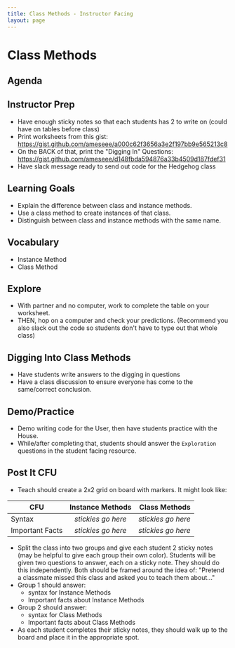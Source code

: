 ```yaml
---
title: Class Methods - Instructor Facing
layout: page
---
```


# Class Methods

## Agenda


## Instructor Prep
- Have enough sticky notes so that each students has 2 to write on (could have on tables before class)
- Print worksheets from this gist: https://gist.github.com/ameseee/a000c62f3656a3e2f197bb9e565213c8
- On the BACK of that, print the "Digging In" Questions: https://gist.github.com/ameseee/d148fbda594876a33b4509d187fdef31
- Have slack message ready to send out code for the Hedgehog class

## Learning Goals
- Explain the difference between class and instance methods.
- Use a class method to create instances of that class.
- Distinguish between class and instance methods with the same name.

## Vocabulary
- Instance Method
- Class Method

## Explore
- With partner and no computer, work to complete the table on your worksheet. 
- THEN, hop on a computer and check your predictions. (Recommend you also slack out the code so students don't have to type out that whole class)

## Digging Into Class Methods
- Have students write answers to the digging in questions
- Have a class discussion to ensure everyone has come to the same/correct conclusion. 

## Demo/Practice
- Demo writing code for the User, then have students practice with the House.
- While/after completing that, students should answer the `Exploration` questions in the student facing resource.

## Post It CFU 
- Teach should create a 2x2 grid on board with markers. It might look like:

| CFU          | Instance Methods   | Class Methods  |
| -------------   |:-------------:     | -----:|
| Syntax          | _stickies go here_ | _stickies go here_ |
| Important Facts | _stickies go here_ | _stickies go here_ |


- Split the class into two groups and give each student 2 sticky notes (may be helpful to give each group their own color). Students will be given two questions to answer, each on a sticky note. They should do this independently. Both should be framed around the idea of: "Pretend a classmate missed this class and asked you to teach them about..."
- Group 1 should answer:
  * syntax for Instance Methods
  * Important facts about Instance Methods
- Group 2 should answer:
  * syntax for Class Methods
  * Important facts about Class Methods
- As each student completes their sticky notes, they should walk up to the board and place it in the appropriate spot.

